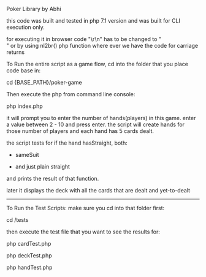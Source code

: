 Poker Library by Abhi

this code was built and tested in php 7.1 version and was built for CLI execution only.

for executing it in browser code "\r\n" has to be changed to "<br>" or by using nl2br() php function where ever we have the code for carriage returns

To Run the entire script as a game flow, cd into the folder that you place code base in:

cd {BASE_PATH}/poker-game

Then execute the php from command line console:

php index.php


it will prompt you to enter the number of hands(players) in this game. enter a value between 2 - 10 and press enter.
the script will create hands for those number of players 
and each hand has 5 cards dealt.

the script tests for if the hand hasStraight, both:

- sameSuit

- and just plain straight

and prints the result of that function. 

later it displays the deck with all the cards that are dealt and yet-to-dealt


----------------------------------------

To Run the Test Scripts: 
make sure you cd into that folder first:

cd /tests

then execute the test file that you want to see the results for: 

php cardTest.php

php deckTest.php

php handTest.php
